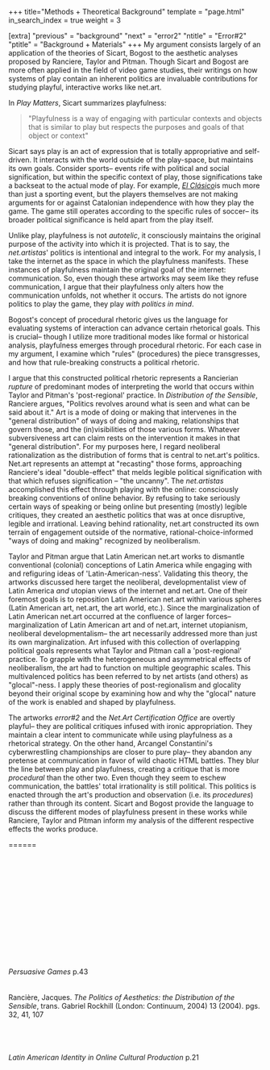 +++
title="Methods + Theoretical Background"
template = "page.html"
in_search_index = true
weight = 3

[extra]
"previous" = "background"
"next" = "error2"
"ntitle" = "Error#2"
"ptitle" = "Background + Materials"
+++
My argument consists largely of an application of the theories of Sicart, Bogost to the aesthetic analyses proposed by Ranciere, Taylor and Pitman. Though Sicart and Bogost are more often applied in the field of video game studies, their writings on how systems of play contain an inherent politics are invaluable contributions for studying playful, interactive works like net.art.

In *Play Matters*, Sicart summarizes playfulness:

> "Playfulness is a way of engaging with particular contexts and objects that is similar to play but respects the purposes and goals of that object or context"

Sicart says play is an act of expression that is totally appropriative and self-driven. It interacts with the world outside of the play-space, but maintains its own goals. Consider sports– events rife with political and social signification, but within the specific context of play, those significations take a backseat to the actual mode of play. For example, [*El Clásico*](https://en.wikipedia.org/wiki/El_Cl%C3%A1sico)is much more than just a sporting event, but the players themselves are not making arguments for or against Catalonian independence with how they play the game. The game still operates according to the specific rules of soccer– its broader political significance is held apart from the play itself.

Unlike play, playfulness is not *autotelic*, it consciously maintains the original purpose of the activity into which it is projected. That is to say, the *net.artistas*' politics is intentional and integral to the work. For my analysis, I take the internet as the space in which the playfulness manifests. These instances of playfulness maintain the original goal of the internet: communication. So, even though these artworks may seem like they refuse communication, I argue that their playfulness only alters how the communication unfolds, not whether it occurs. The artists do not ignore politics to play the game, they play *with politics in mind*.

Bogost's concept of procedural rhetoric gives us the language for evaluating systems of interaction can advance certain rhetorical goals. This is crucial– though I utilize more traditional modes like formal or historical analysis, playfulness emerges through procedural rhetoric. For each case in my argument, I examine which "rules" (procedures) the piece transgresses, and how that rule-breaking constructs a political rhetoric.

I argue that this constructed political rhetoric represents a Rancierian *rupture* of predominant modes of interpreting the world that occurs within Taylor and Pitman's 'post-regional' practice. In *Distribution of the Sensible*, Ranciere argues, "Politics revolves around what is seen and what can be said about it." Art is a mode of doing or making that intervenes in the "general distribution" of ways of doing and making, relationships that govern those, and the (in)visibilities of those various forms. Whatever subversiveness art can claim rests on the intervention it makes in that "general distribution". For my purposes here, I regard neoliberal rationalization as the distribution of forms that is central to net.art's politics. Net.art represents an attempt at "recasting" those forms, approaching Ranciere's ideal "double-effect" that melds legible political signification with that which refuses signification – "the uncanny". The *net.artistas* accomplished this effect through playing with the online: consciously breaking conventions of online behavior. By refusing to take seriously certain ways of speaking or being online but presenting (mostly) legible critiques, they created an aesthetic politics that was at once disruptive, legible and irrational. Leaving behind rationality, net.art constructed its own terrain of engagement outside of the normative, rational-choice-informed "ways of doing and making" recognized by neoliberalism.

Taylor and Pitman argue that Latin American net.art works to dismantle conventional (colonial) conceptions of Latin America while engaging with and refiguring ideas of 'Latin-American-ness'. Validating this theory, the artworks discussed here target the neoliberal, developmentalist view of Latin America *and* utopian views of the internet and net.art. One of their foremost goals is to reposition Latin American net.art within various spheres (Latin American art, net.art, the art world, etc.). Since the marginalization of Latin American net.art occurred at the confluence of larger forces– marginalization of Latin American art and of net.art, internet utopianism, neoliberal developmentalism– the art necessarily addressed more than just its own marginalization. Art infused with this collection of overlapping political goals represents what Taylor and Pitman call a 'post-regional' practice. To grapple with the heterogeneous and asymmetrical effects of neoliberalism, the art had to function on multiple geographic scales. This multivalenced politics has been referred to by net artists (and others) as "glocal"-ness. I apply these theories of post-regionalism and glocality beyond their original scope by examining how and why the "glocal" nature of the work is enabled and shaped by playfulness.

The artworks *error#2* and the *Net.Art Certification Office* are overtly playful– they are political critiques infused with ironic appropriation. They maintain a clear intent to communicate while using playfulness as a rhetorical strategy. On the other hand, Arcangel Constantini's cyberwrestling championships are closer to pure play– they abandon any pretense at communication in favor of wild chaotic HTML battles. They blur the line between play and playfulness, creating a critique that is more *procedural* than the other two. Even though they seem to eschew communication, the battles' total irrationality is still political. This politics is enacted through the art's production and observation (i.e. its *procedures*) rather than through its content. Sicart and Bogost provide the language to discuss the different modes of playfulness present in these works while Ranciere, Taylor and Pitman inform my analysis of the different respective effects the works produce.

======

\
\
\
\
\
\
\
\
\
\
\
\
\
*Persuasive Games* p.43\
\
\
Rancière, Jacques. *The Politics of Aesthetics: the Distribution of the Sensible*, trans. Gabriel Rockhill (London: Continuum, 2004) 13 (2004). pgs. 32,  41, 107\
\
\
\
\
*Latin American Identity in Online Cultural Production* p.21